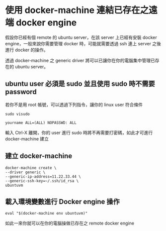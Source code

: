 使用 docker-machine 連結已存在之遠端 docker engine
==================================================

假設你已經有個 remote 的 ubuntu server，在該 server 上已經有安裝 docker engine，一般來說你需要管理 docker 時，可能就需要透過 ssh 連上 server 之後進行 docker 的操作。

透過 docker-machine 之 generic driver 將可以已讓你在你的電腦集中管理已存在的 ubuntu server。

ubuntu user 必須是 sudo 並且使用 sudo 時不需要 password
-------------------------------------------------------

若你不是用 root 帳號，可以透過下列指令，讓你的 linux user 符合條件

```
sudo visudo
```

```
yourname ALL=(ALL) NOPASSWD: ALL
```

輸入 Ctrl-X 離開，你的 user 進行 sudo 時將不再需要打密碼，如此才可進行 docker-machine 建立

建立 docker-machine
-------------------

```
docker-machine create \
--driver generic \
--generic-ip-address=11.22.33.44 \
--generic-ssh-key=~/.ssh/id_rsa \
ubuntuvm
```

載入環境變數進行 Docker engine 操作
-----------------------------------

```
eval "$(docker-machine env ubuntuvm)"
```

如此一來你就可以在你的電腦操做已存在之 remote docker engine
